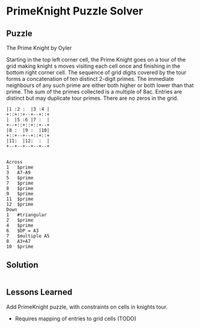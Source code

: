 # PrimeKnight Puzzle Solver

## Puzzle

The Prime Knight by Oyler

Starting in the top left corner cell, the Prime Knight goes on a tour of the grid making knight s moves visiting each cell once and finishing in the bottom right corner cell. The sequence of grid digits covered by the tour forms a concatenation of ten distinct 2-digit primes. The immediate neighbours of any such prime are either both higher or both lower than that prime. The sum of the primes collected is a multiple of 8ac. Entries are distinct but may duplicate tour primes. There are no zeros in the grid.

```+--+--+--+--+--+
|1 :2 :  |3 :4 |
+::+::+--+--+::+
|  |5 :6 |7 :  |
+--+::+::+::+--+
|8 :  |9 :  |10|
+::+--+--+::+::+
|11:  |12:  :  |
+--+--+--+--+--+


Across
1	$prime
3	A7-A9
5	$prime
7	$prime
8	$prime
9	$prime
11	$prime
12	$prime
Down
1	#triangular
2	$prime
4	$prime
6	$DP = A3
7	$multiple A5
8	A3+A7
10	$prime
```

## Solution

```
```

## Lessons Learned

Add PrimeKnight puzzle, with constraints on cells in knights tour.
- Requires mapping of entries to grid cells (TODO)